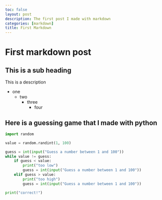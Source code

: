 ```yaml
---
toc: false
layout: post
description: The first post I made with markdown
categories: [markdown]
title: First Markdown
---
```

# First markdown post
## This is a sub heading
This is a description 

- one 
  - two
    - three
      - four

## Here is a guessing game that I made with python
```python
import random 

value = random.randint(1, 100)

guess = int(input("Guess a number between 1 and 100"))
while value != guess:
    if guess < value:
        print("too low")
        guess = int(input("Guess a number between 1 and 100"))
    elif guess > value:
        print("too high")
        guess = int(input("Guess a number between 1 and 100"))

print("correct!")
```